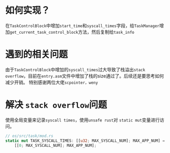 # 如何实现？

在`TaskControlBlock`中增加`start_time`和`syscall_times`字段，给`TaskManager`增加`get_current_task_control_block`方法，然后复制给`task_info`

# 遇到的相关问题

由于`TaskControlBlock`中增加的`syscall_times`过大导致了栈溢出`stack overflow`，目前在`entry.asm`文件中增加了栈的size通过了。后续还是要思考如何减少开销。
特别感谢两位大佬`scpointer，weny`

# 解决 `stack overflow`问题
使用全局变量来记录`syscall times`，使用`unsafe rust`对 `static mut`变量进行访问。
```rust
// os/src/task/mod.rs
static mut TASK_SYSCALL_TIMES: [[u32; MAX_SYSCALL_NUM]; MAX_APP_NUM] =
    [[0; MAX_SYSCALL_NUM]; MAX_APP_NUM];
```